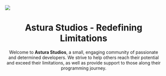 <!--

**Here are some ideas to get you started:**

🙋‍♀️ A short introduction - what is your organization all about?
🌈 Contribution guidelines - how can the community get involved?
👩‍💻 Useful resources - where can the community find your docs? Is there anything else the community should know?
🍿 Fun facts - what does your team eat for breakfast?
🧙 Remember, you can do mighty things with the power of [Markdown](https://guides.github.com/features/mastering-markdown/)
-->
<!DOCTYPE html>
<html>
    <body style="margin: 0; top: 0;">
        <img src="https://cdn.discordapp.com/attachments/888986169491210314/904647933008416778/Untitled_presentation_35.png" />
        <h1 align="center">Astura Studios - Redefining Limitations</h1>
        <p align="center">Welcome to <strong>Astura Studios</strong>, a small, engaging community of passionate and determined developers. We strive to help others reach their potential and exceed their limitations, as well as provide support to those along their programming journey.</p>
    </body>
</html>
